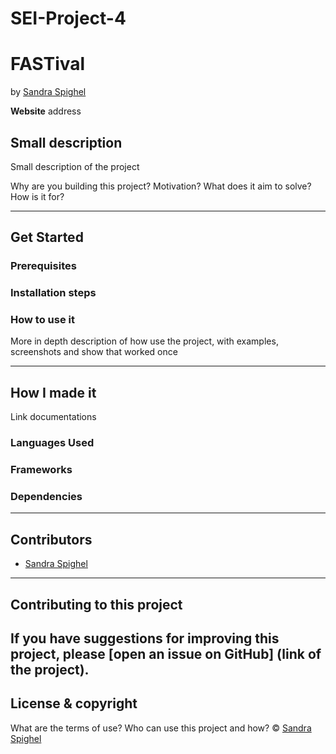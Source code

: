# SEI-Project-4
# FASTival
by [Sandra Spighel](https://www.linkedin.com/in/sandraspighel/)

**Website** address

## Small description
Small description of the project

Why are you building this project? Motivation? What does it aim to solve? How is it for?

---
## Get Started
### Prerequisites
### Installation steps
### How to use it
More in depth description of how use the project, with examples, screenshots and show that worked once

---
## How I made it
Link documentations
### Languages Used
### Frameworks
### Dependencies
---
## Contributors
* [Sandra Spighel](https://www.linkedin.com/in/sandraspighel/)
---
## Contributing to this project
If you have suggestions for improving this project, please [open an issue on GitHub] (link of the project).
---
## License & copyright
What are the terms of use? Who can use this project and how?
©️ [Sandra Spighel](https://www.linkedin.com/in/sandraspighel/)

